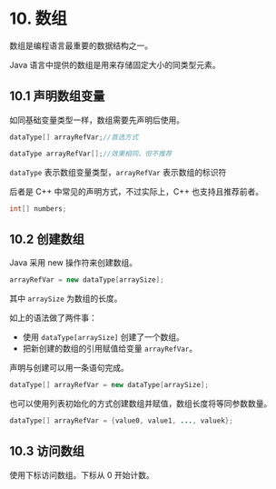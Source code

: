 # 10. 数组

数组是编程语言最重要的数据结构之一。  

Java 语言中提供的数组是用来存储固定大小的同类型元素。  

## 10.1 声明数组变量

如同基础变量类型一样，数组需要先声明后使用。  

```Java
dataType[] arrayRefVar;//首选方式

dataType arrayRefVar[];//效果相同，但不推荐
```

```dataType``` 表示数组变量类型，```arrayRefVar``` 表示数组的标识符

后者是 C++ 中常见的声明方式，不过实际上，C++ 也支持且推荐前者。  

 ```Java
int[] numbers;
```

## 10.2 创建数组

Java 采用 new 操作符来创建数组。  

```Java
arrayRefVar = new dataType[arraySize];
```

其中 ```arraySize``` 为数组的长度。  

如上的语法做了两件事：  

* 使用 ```dataType[arraySize]``` 创建了一个数组。  
* 把新创建的数组的引用赋值给变量 ```arrayRefVar```。  

声明与创建可以用一条语句完成。  

```Java
dataType[] arrayRefVar = new dataType[arraySize];
```

也可以使用列表初始化的方式创建数组并赋值，数组长度将等同参数数量。  

```Java
dataType[] arrayRefVar = {value0, value1, ..., valuek};
```

## 10.3 访问数组

使用下标访问数组。下标从 0 开始计数。  
